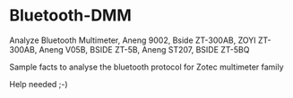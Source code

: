 # Bluetooth-DMM
Analyze Bluetooth Multimeter, Aneng 9002, Bside ZT-300AB, ZOYI ZT-300AB, Aneng V05B, BSIDE ZT-5B, Aneng ST207, BSIDE ZT-5BQ

Sample facts to analyse the bluetooth protocol for Zotec multimeter family

Help needed ;-)
